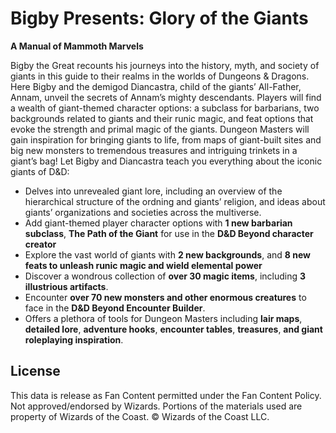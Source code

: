 # Bigby Presents: Glory of the Giants

**A Manual of Mammoth Marvels**

Bigby the Great recounts his journeys into the history, myth, and society of giants in this guide to their realms in the worlds of Dungeons & Dragons. Here Bigby and the demigod Diancastra, child of the giants’ All-Father, Annam, unveil the secrets of Annam’s mighty descendants. Players will find a wealth of giant-themed character options: a subclass for barbarians, two backgrounds related to giants and their runic magic, and feat options that evoke the strength and primal magic of the giants. Dungeon Masters will gain inspiration for bringing giants to life, from maps of giant-built sites and big new monsters to tremendous treasures and intriguing trinkets in a giant’s bag! Let Bigby and Diancastra teach you everything about the iconic giants of D&D:

- Delves into unrevealed giant lore, including an overview of the hierarchical structure of the ordning and giants’ religion, and ideas about giants’ organizations and societies across the multiverse.
- Add giant-themed player character options with **1 new barbarian subclass**, **The Path of the Giant** for use in the **D&D Beyond character creator**
- Explore the vast world of giants with **2 new backgrounds**, and **8 new feats to unleash runic magic and wield elemental power**
- Discover a wondrous collection of **over 30 magic items**, including **3 illustrious artifacts**.
- Encounter **over 70 new monsters and other enormous creatures** to face in the **D&D Beyond Encounter Builder**.
- Offers a plethora of tools for Dungeon Masters including **lair maps**, **detailed lore**, **adventure hooks**, **encounter tables**, **treasures**, **and giant roleplaying inspiration**.

## License

This data is release as Fan Content permitted under the Fan Content Policy. Not approved/endorsed by Wizards. Portions of the materials used are property of Wizards of the Coast. © Wizards of the Coast LLC.
